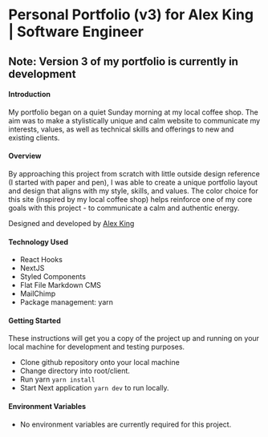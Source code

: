 # Personal Portfolio (v3) for Alex King | Software Engineer

## Note: Version 3 of my portfolio is currently in development

#### Introduction

My portfolio began on a quiet Sunday morning at my local coffee shop. The aim was to make a stylistically unique and calm website to communicate my interests, values, as well as technical skills and offerings to new and existing clients.

#### Overview

By approaching this project from scratch with little outside design reference (I started with paper and pen), I was able to create a unique portfolio layout and design that aligns with my style, skills, and values. The color choice for this site (inspired by my local coffee shop) helps reinforce one of my core goals with this project - to communicate a calm and authentic energy.

Designed and developed by [Alex King](https://github.com/alex-ak)

#### Technology Used

- React Hooks
- NextJS
- Styled Components
- Flat File Markdown CMS
- MailChimp
- Package management: yarn

#### Getting Started

These instructions will get you a copy of the project up and running on your local machine for development and testing purposes.

- Clone github repository onto your local machine
- Change directory into root/client.
- Run yarn `yarn install`
- Start Next application `yarn dev` to run locally.

#### Environment Variables

- No environment variables are currently required for this project.

<!-- ## Add environment variables - example .env template -->
